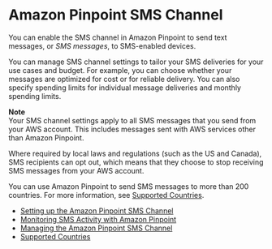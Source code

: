 # Amazon Pinpoint SMS Channel<a name="channels-sms"></a>

You can enable the SMS channel in Amazon Pinpoint to send text messages, or *SMS messages*, to SMS\-enabled devices\.

You can manage SMS channel settings to tailor your SMS deliveries for your use cases and budget\. For example, you can choose whether your messages are optimized for cost or for reliable delivery\. You can also specify spending limits for individual message deliveries and monthly spending limits\.

**Note**  
Your SMS channel settings apply to all SMS messages that you send from your AWS account\. This includes messages sent with AWS services other than Amazon Pinpoint\.

Where required by local laws and regulations \(such as the US and Canada\), SMS recipients can opt out, which means that they choose to stop receiving SMS messages from your AWS account\. 

You can use Amazon Pinpoint to send SMS messages to more than 200 countries\. For more information, see [Supported Countries](channels-sms-countries.md)\.


+ [Setting up the Amazon Pinpoint SMS Channel](channels-sms-setup.md)
+ [Monitoring SMS Activity with Amazon Pinpoint](channels-sms-monitor.md)
+ [Managing the Amazon Pinpoint SMS Channel](channels-sms-manage.md)
+ [Supported Countries](channels-sms-countries.md)